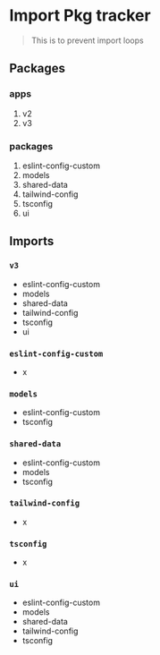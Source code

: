 # Import Pkg tracker

> This is to prevent import loops

## Packages

### apps
1. v2
2. v3

### packages
1. eslint-config-custom
2. models
3. shared-data
4. tailwind-config
5. tsconfig
6. ui


## Imports

### `v3`
  - eslint-config-custom
  - models
  - shared-data
  - tailwind-config
  - tsconfig
  - ui

### `eslint-config-custom`
  - x

### `models`
  - eslint-config-custom
  - tsconfig

### `shared-data`
  - eslint-config-custom
  - models
  - tsconfig

### `tailwind-config`
  - x

### `tsconfig`
  - x

### `ui`
  - eslint-config-custom
  - models
  - shared-data
  - tailwind-config
  - tsconfig
